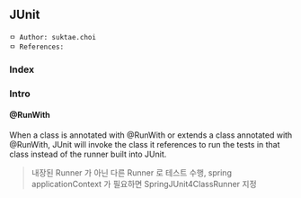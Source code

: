 ## JUnit

```
ㅁ Author: suktae.choi
ㅁ References:
```

### Index


### Intro
#### @RunWith
When a class is annotated with @RunWith or extends a class annotated with @RunWith, JUnit will invoke the class it references to run the tests in that class instead of the runner built into JUnit.
> 내장된 Runner 가 아닌 다른 Runner 로 테스트 수행, spring applicationContext 가 필요하면 SpringJUnit4ClassRunner 지정
